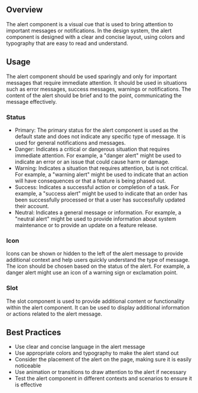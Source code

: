 ## Overview

The alert component is a visual cue that is used to bring attention to important messages or notifications. In the design system, the alert component is designed with a clear and concise layout, using colors and typography that are easy to read and understand.

## Usage

The alert component should be used sparingly and only for important messages that require immediate attention. It should be used in situations such as error messages, success messages, warnings or notifications. The content of the alert should be brief and to the point, communicating the message effectively.

### Status

- Primary: The primary status for the alert component is used as the default state and does not indicate any specific type of message. It is used for general notifications and messages.
- Danger: Indicates a critical or dangerous situation that requires immediate attention. For example, a "danger alert" might be used to indicate an error or an issue that could cause harm or damage.
- Warning: Indicates a situation that requires attention, but is not critical. For example, a "warning alert" might be used to indicate that an action will have consequences or that a feature is being phased out.
- Success: Indicates a successful action or completion of a task. For example, a "success alert" might be used to indicate that an order has been successfully processed or that a user has successfully updated their account.
- Neutral: Indicates a general message or information. For example, a "neutral alert" might be used to provide information about system maintenance or to provide an update on a feature release.

### Icon

Icons can be shown or hidden to the left of the alert message to provide additional context and help users quickly understand the type of message. The icon should be chosen based on the status of the alert. For example, a danger alert might use an icon of a warning sign or exclamation point.

### Slot

The slot component is used to provide additional content or functionality within the alert component. It can be used to display additional information or actions related to the alert message.

## Best Practices

- Use clear and concise language in the alert message
- Use appropriate colors and typography to make the alert stand out
- Consider the placement of the alert on the page, making sure it is easily noticeable
- Use animation or transitions to draw attention to the alert if necessary
- Test the alert component in different contexts and scenarios to ensure it is effective